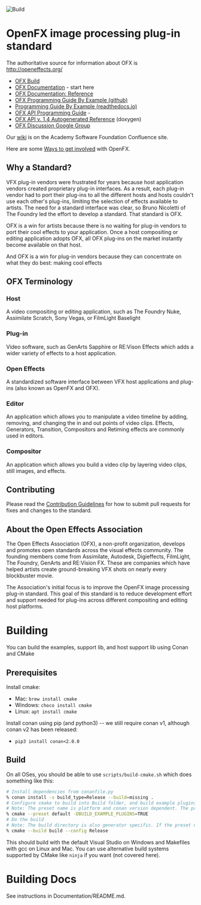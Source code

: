 ![Build](https://github.com/AcademySoftwareFoundation/openfx/actions/workflows/build.yml/badge.svg)

# OpenFX image processing plug-in standard

The authoritative source for information about OFX is http://openeffects.org/

* [OFX Build](https://github.com/ofxa/openfx/blob/master/install.md)
* [OFX Documentation](https://openfx.readthedocs.io/en/latest) - start here
* [OFX Documentation: Reference](https://openfx.readthedocs.io/en/latest/Reference)
* [OFX Programming Guide By Example (github)](https://github.com/ofxa/openfx/tree/master/Documentation/old_doc/Guide)
* [Programming Guide By Example (readthedocs.io)](https://openfx.readthedocs.io/en/latest/Guide)
* [OFX API Programming Guide](http://openeffects.org/documentation/guide) -
* [OFX API v. 1.4 Autogenerated Reference](http://openeffects.org/documentation/api_doc) (doxygen)
* [OFX Discussion Google Group](https://groups.google.com/forum/#!forum/ofx-discussion)

Our [wiki](https://wiki.aswf.io/pages/viewpage.action?pageId=49844871) is on the Academy Software Foundation Confluence site. 

Here are some [Ways to get involved](https://tac.aswf.io/engagement/#OpenFX) with OpenFX.

## Why a Standard?
VFX plug-in vendors were frustrated for years because host application vendors created proprietary plug-in interfaces. As a result, each plug-in vendor had to port their plug-ins to all the different hosts and hosts couldn't use each other's plug-ins, limiting the selection of effects available to artists. The need for a standard interface was clear, so Bruno Nicoletti of The Foundry led the effort to develop a standard. That standard is OFX.

OFX is a win for artists because there is no waiting for plug-in vendors to port their cool effects to your application. Once a host compositing or editing application adopts OFX, all OFX plug-ins on the market instantly become available on that host.

And OFX is a win for plug-in vendors because they can concentrate on what they do best: making cool effects

## OFX Terminology
### Host
A video compositing or editing application, such as The Foundry Nuke, Assimilate Scratch, Sony Vegas, or FilmLight Baselight
### Plug-in
Video software, such as GenArts Sapphire or RE:Vison Effects which adds a wider variety of effects to a host application.
### Open Effects
A standardized software interface between VFX host applications and plug-ins (also known as OpenFX and OFX).
### Editor
An application which allows you to manipulate a video timeline by adding, removing, and changing the in and out points of video clips. Effects, Generators, Transition, Compositors and Retiming effects are commonly used in editors.
### Compositor
An application which allows you build a video clip by layering video clips, still images, and effects.

## Contributing

Please read the [Contribution Guidelines](https://github.com/ofxa/openfx/wiki/Extending-OpenFX-Guidelines) for how to submit pull requests for fixes and changes to the standard.

## About the Open Effects Association

The Open Effects Association (OFX), a non-profit organization, develops and promotes open standards across the visual effects community. The founding members come from Assimilate, Autodesk, Digieffects, FilmLight, The Foundry, GenArts and RE:Vision FX. These are companies which have helped artists create ground-breaking VFX shots on nearly every blockbuster movie.

The Association's initial focus is to improve the OpenFX image processing plug-in standard. This goal of this standard is to reduce development effort and support needed for plug-ins across different compositing and editing host platforms.

# Building

You can build the examples, support lib, and host support lib using Conan and CMake

## Prerequisites

Install cmake:
- Mac: `brew install cmake`
- Windows: `choco install cmake`
- Linux: `apt install cmake`

Install conan using pip (and python3) -- we still require conan v1, although conan v2 has been released:
- `pip3 install conan<2.0.0`


## Build

On all OSes, you should be able to use `scripts/build-cmake.sh` which does something like this:

```sh
# Install dependencies from conanfile.py
% conan install -s build_type=Release --build=missing .
# Configure cmake to build into Build folder, and build example plugins
# Note: The preset name is platform and conan version dependent. The preset name for your specific platform will be printed by the "conan install" command.
% cmake --preset default -DBUILD_EXAMPLE_PLUGINS=TRUE
# Do the build
# Note: The build directory is also generator specific. If the preset name is something like "release", then you'll likely need to use "--build build/Release" instead of "--build build"
% cmake --build build --config Release
```

This should build with the default Visual Studio on Windows and
Makefiles with gcc on Linux and Mac. You can use alternative build
systems supported by CMake like `ninja` if you want (not covered
here).


# Building Docs

See instructions in Documentation/README.md.
